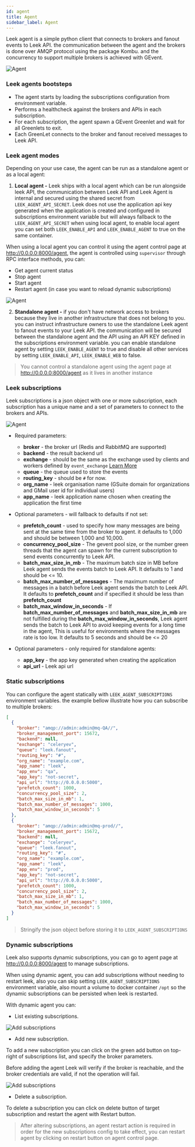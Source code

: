 ```yaml
---
id: agent
title: Agent
sidebar_label: Agent
---
```


Leek agent is a simple python client that connects to brokers and fanout events to Leek API. the communication between 
the agent and the brokers is done over AMQP protocol using the package Kombu. and the concurrency to support multiple 
brokers is achieved with GEvent.

![Agent](/img/docs/agent-page.png)

### Leek agents bootsteps

- The agent starts by loading the subscriptions configuration from environment variable.
- Performs a healthcheck against the brokers and APIs in each subscription.
- For each subscription, the agent spawn a GEvent Greenlet and wait for all Greenlets to exit.
- Each GreenLet connects to the broker and fanout received messages to Leek API.

### Leek agent modes

Depending on your use case, the agent can be run as a standalone agent or as a local agent:

1. **Local agent -** Leek ships with a local agent which can be run alongside leek API, the communication between Leek API 
and Leek Agent is internal and secured using the shared secret from `LEEK_AGENT_API_SECRET`. Leek does not use the 
application api key generated when the application is created and configured in subscriptions environment variable but 
will always fallback to the `LEEK_AGENT_API_SECRET` when using local agent, to enable local agent you can set both 
`LEEK_ENABLE_API` and `LEEK_ENABLE_AGENT` to true on the same container.

When using a local agent you can control it using the agent control page at http://0.0.0.0:8000/agent, the agent is 
controlled using `supervisor` through RPC interface methods, you can:

- Get agent current status
- Stop agent
- Start agent
- Restart agent (in case you want to reload dynamic subscriptions)

![Agent](/img/docs/agent-process.png)

2. **Standalone agent -** if you don't have network access to brokers because they live in another infrastructure that does 
not belong to you. you can instruct infrastructure owners to use the standalone Leek agent to fanout events to your Leek 
API. the communication will be secured between the standalone agent and the API using an API KEY defined in the 
subscriptions environment variable. you can enable standalone agent by setting `LEEK_ENABLE_AGENT` to true and disable 
all other services by setting `LEEK_ENABLE_API`, `LEEK_ENABLE_WEB` to false.

> You cannot control a standalone agent using the agent page at http://0.0.0.0:8000/agent as it lives in another 
> instance

### Leek subscriptions

Leek subscriptions is a json object with one or more subscription, each subscription has a unique name and a set of 
parameters to connect to the brokers and APIs.

![Agent](/img/docs/agent.png)

- Required parameters:
    - **broker** - the broker url (Redis and RabbitMQ are supported)
    - **backend** - the result backend url
    - **exchange** - should be the same as the exchange used by clients and workers defined by `event_exchange`  [Learn More](https://docs.celeryproject.org/en/stable/userguide/configuration.html#event-exchange)
    - **queue** - the queue used to store the events
    - **routing_key** - should be `#` for now.
    - **org_name** - leek organisation name (GSuite domain for organizations and GMail user id for individual users)
    - **app_name** - leek application name chosen when creating the application the first time

- Optional parameters - will fallback to defaults if not set:
  - **prefetch_count** - used to specify how many messages are being sent at the same time from the broker to agent. it
    defaults to 1,000 and should be between 1,000 and 10,000.
  - **concurrency_pool_size** - The gevent pool size, or the number green threads that the agent can spawn for the 
    current subscription to send events concurrently to Leek API.
  - **batch_max_size_in_mb** - The maximum batch size in MB before Leek agent sends the events batch to Leek API. It 
    defaults to 1 and should be <= 10.
  - **batch_max_number_of_messages** - The maximum number of messages in a batch before Leek agent sends the batch to 
    Leek API. It defaults to **prefetch_count** and if specified it should be less than **prefetch_count**
  - **batch_max_window_in_seconds** - If **batch_max_number_of_messages** and **batch_max_size_in_mb** are not fulfilled 
    during the **batch_max_window_in_seconds**, Leek agent sends the batch to Leek API to avoid keeping events for a long 
    time in the agent, This is useful for environments where the messages rate is too low. It defaults to 5 seconds and 
    should be <= 20

- Optional parameters - only required for standalone agents:
    - **app_key** - the app key generated when creating the application
    - **api_url** - Leek api url

### Static subscriptions

You can configure the agent statically with `LEEK_AGENT_SUBSCRIPTIONS` environment variables. the example bellow 
illustrate how you can subscribe to multiple brokers:

```json
[
  {
    "broker": "amqp://admin:admin@mq-QA//",
    "broker_management_port": 15672,
    "backend": null,
    "exchange": "celeryev",
    "queue": "leek.fanout",
    "routing_key": "#",
    "org_name": "example.com",
    "app_name": "leek",
    "app_env": "qa",
    "app_key": "not-secret",
    "api_url": "http://0.0.0.0:5000",
    "prefetch_count": 1000,
    "concurrency_pool_size": 2,
    "batch_max_size_in_mb": 1,
    "batch_max_number_of_messages": 1000,
    "batch_max_window_in_seconds": 5
  },
  {
    "broker": "amqp://admin:admin@mq-prod//",
    "broker_management_port": 15672,
    "backend": null,
    "exchange": "celeryev",
    "queue": "leek.fanout",
    "routing_key": "#",
    "org_name": "example.com",
    "app_name": "leek",
    "app_env": "prod",
    "app_key": "not-secret",
    "api_url": "http://0.0.0.0:5000",
    "prefetch_count": 1000,
    "concurrency_pool_size": 2,
    "batch_max_size_in_mb": 1,
    "batch_max_number_of_messages": 1000,
    "batch_max_window_in_seconds": 5
  }
]
```

> Stringify the json object before storing it to `LEEK_AGENT_SUBSCRIPTIONS`

### Dynamic subscriptions

Leek also supports dynamic subscriptions, you can go to agent page at http://0.0.0.0:8000/agent to manage subscriptions.

When using dynamic agent, you can add subscriptions without needing to restart leek, also you can skip setting 
`LEEK_AGENT_SUBSCRIPTIONS` environment variable, also mount a volume to docker container `/opt` so the dynamic 
subscriptions can be persisted when leek is restarted.

With dynamic agent you can:

- List existing subscriptions.

![Add subscriptions](/img/docs/subscriptions-list.png)

- Add new subscription.

To add a new subscription you can click on the green add button on top-right of subscriptions list, and specify the
broker parameters.

Before adding the agent Leek will verify if the broker is reachable, and the broker credentials are valid, if not the
operation will fail.

![Add subscriptions](/img/docs/subscriptions-add.png)

- Delete a subscription.

To delete a subscription you can click on delete button of target subscription and restart the agent with Restart button.

> After altering subscriptions, an agent restart action is required in order for the new subscriptions config to take 
effect, you can restart agent by clicking on restart button on agent control page.
